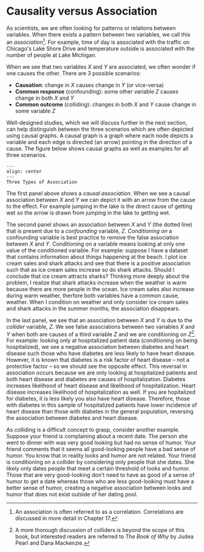 # Causality versus Association

As scientists, we are often looking for patterns or relations between variables. When there exists a pattern between two variables, we call this an *association*[^*]. For example, time of day is associated with the traffic on Chicago's Lake Shore Drive and temperature outside is associated with the number of people at Lake Michigan.

When we see that two variables *X* and *Y* are associated, we often wonder if one causes the other. There are 3 possible scenarios:

* **Causation**: change in *X* causes change in *Y* (or vice-versa)
* **Common response** (confounding): some other variable *Z* causes change in both *X* and *Y*
* **Common outcome** (colliding): changes in both *X* and *Y* cause change in some variable *Z*

Well-designed studies, which we will discuss further in the next section, can help distinguish between the three scenarios which are often depicted using causal graphs. A causal graph is a graph where each node depicts a variable and each edge is directed (an arrow) pointing in the direction of a cause. The figure below shows causal graphs as well as examples for all three scenarios.

```{figure} ./causality.png
---
align: center
---
Three Types of Association
```

The first panel above shows a *causal association*. When we see a causal association between *X* and *Y* we can depict it with an arrow from the cause to the effect. For example jumping in the lake is the direct cause of getting wet so the arrow is drawn from jumping in the lake to getting wet.

The second panel shows an association between *X* and *Y* (the dotted line) that is present due to a *confounding* variable, *Z*. *Conditioning on* a confounding variable is best practice to remove the false association between *X* and *Y*. Conditioning on a variable means looking at only one value of the conditioned variable. For example: suppose I have a dataset that contains information about things happening at the beach. I plot ice cream sales and shark attacks and see that there is a positive association such that as ice cream sales increase so do shark attacks. Should I conclude that ice cream attracts sharks? Thinking more deeply about the problem, I realize that shark attacks increase when the weather is warm because there are more people in the ocean. Ice cream sales also increase during warm weather, therfore both variables have a common cause, weather. When I condition on weather and only consider ice cream sales and shark attacks in the summer months, the association disappears.

In the last panel, we see that an association between *X* and *Y* is due to the *collider* variable, *Z*. We see false associations between two variables *X* and *Y* when both are causes of a third variable *Z* and we are conditioning on *Z*[^**]. For example: looking only at hospitalized patient data (conditioning on being hospitalized), we see a negative association between diabetes and heart disease such those who have diabetes are less likely to have heart disease. However, it is known that diabetes is a risk factor of heart disease – not a protective factor – so we should see the opposite effect. This reversal in association occurs because we are only looking at hospitalized patients and both heart disease and diabetes are causes of hospitalization. Diabetes increases likelihood of heart disease and likelihood of hospitalization. Heart disease increases likelihood of hospitalization as well. If you are hopitalized for diabetes, it is less likely you also have heart disease. Therefore, those with diabetes in this sample of hospitalized patients have lower incidence of heart disease than those with diabetes in the general population, reversing the association between diabetes and heart disease.

As colliding is a difficult concept to grasp, consider another example. Suppose your friend is complaining about a recent date. The person she went to dinner with was very good looking but had no sense of humor. Your friend comments that it seems all good-looking people have a bad sense of humor. You know that in reality looks and humor are not related. Your friend is conditioning on a collider by considering only people that she dates. She likely only dates people that meet a certain threshold of looks and humor. Those that are very good-looking don't need to have as good of a sense of humor to get a date whereas those who are less good-looking must have a better sense of humor, creating a negative association between looks and humor that does not exist outside of her dating pool.

[^*]: An association is often referred to as a correlation. Correlations are discussed in more detail in Chapter 17.
[^**]: A more thorough discussion of colliders is beyond the scope of this book, but interested readers are referred to *The Book of Why* by Judea Pearl and Dana Mackenzie.
